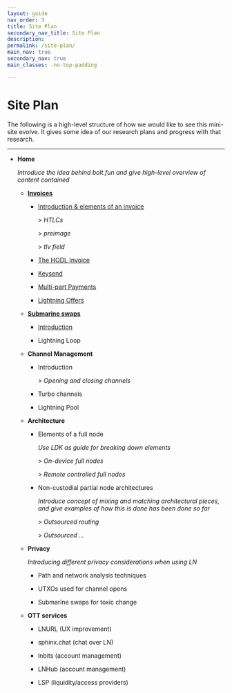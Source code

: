 ```yaml
---
layout: guide
nav_order: 3
title: Site Plan
secondary_nav_title: Site Plan
description:
permalink: /site-plan/
main_nav: true
secondary_nav: true
main_classes: -no-top-padding

---
```


# Site Plan

The following is a high-level structure of how we would like to see this mini-site evolve. It gives some idea of our research plans and progress with that research.

---

- **Home**

  _Introduce the idea behind bolt.fun and give high-level overview of content contained_

    - [**Invoices**](/guide/invoices)

        - [Introduction & elements of an invoice](/guide/invoices)

            \> _HTLCs_

            \> _preimage_

            \> _tlv field_

        - [The HODL Invoice](/guide/invoices/variations/hodl-invoice)

        - [Keysend](/guide/invoices/variations/keysend)

        - [Multi-part Payments](/guide/invoices/variations/mpp)

        - [Lightning Offers](/guide/invoices/variations/lightning-offers)


    - [**Submarine swaps**](/guide/submarine-swaps)

        - [Introduction](/guide/submarine-swaps)

        - Lightning Loop

    - **Channel Management**

        - Introduction

            \> _Opening and closing channels_

        - Turbo channels

        - Lightning Pool

    - **Architecture**

        - Elements of a full node

          _Use LDK as guide for breaking down elements_

            \> _On-device full nodes_

            \> _Remote controlled full nodes_

        - Non-custodial partial node architectures

          _Introduce concept of mixing and matching architectural pieces, and give examples of how this is done has been done so far_

            \> _Outsourced routing_

            \> _Outsourced ..._

    - **Privacy**

      _Introducing different privacy considerations when using LN_

        - Path and network analysis techniques

        - UTXOs used for channel opens

        - Submarine swaps for toxic change

    - **OTT services**

        - LNURL (UX improvement)

        - sphinx.chat (chat over LN)

        - lnbits (account management)

        - LNHub (account management)

        - LSP (liquidity/access providers)
